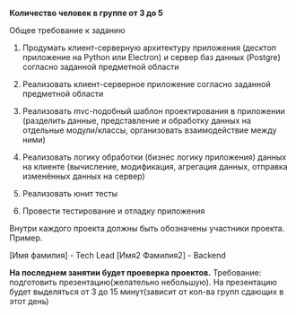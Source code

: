 **Количество человек в группе от 3 до 5**



Общее требование к заданию 

1) Продумать клиент-серверную архитектуру приложения (десктоп приложение на Python или Electron) и сервер баз данных (Postgre) согласно заданной предметной области

2) Реализовать клиент-серверное приложение согласно заданной предметной области

3) Реализовать mvc-подобный шаблон проектирования в приложении (разделить данные, представление и обработку данных на отдельные модули/классы, организовать взаимодействие между ними)

4) Реализовать логику обработки  (бизнес логику приложения) данных на клиенте (вычисление, модификация, агрегация данных, отправка изменённых данных на сервер)

5) Реализовать юнит тесты

6) Провести тестирование и отладку приложения



Внутри каждого проекта должны быть обозначены участники проекта. Пример.

[Имя фамилия] - Tech Lead
[Имя2 Фамилия2] - Backend


**На последнем занятии будет проеверка проектов.** Требование: подготовить презентацию(желательно небольшую). На презентацию будет выделяться от 3 до 15 минут(зависит от кол-ва групп сдающих в этот день) 